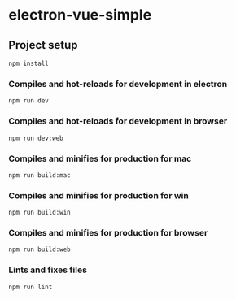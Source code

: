 # electron-vue-simple

## Project setup
```
npm install
```

### Compiles and hot-reloads for development in electron
```
npm run dev
```

### Compiles and hot-reloads for development in browser
```
npm run dev:web
```

### Compiles and minifies for production for mac
```
npm run build:mac
```

### Compiles and minifies for production for win
```
npm run build:win
```

### Compiles and minifies for production for browser
```
npm run build:web
```

### Lints and fixes files
```
npm run lint
```

